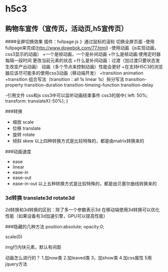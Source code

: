 # h5c3
## 购物车宣传（宣传页，活动页,h5宣传页）

####全屏切换效果
插件：fullpage.js
》通过鼠标的滚轮 切换全屏页面
-使用fullpage来完成(http://www.dowebok.com/77.html)
-使用动画（js实现动画，css3显示的动画）
	+一个是帧动画，一个是补间动画
	+什么是帧动画:使用定时器 每隔一段时间 更改当前元素的状态
	+什么是补间动画：过渡（加过渡只要状态发生改变产出动画） 动画（多个节点来控制动画）性能会更好
	+在支持H5C3的浏览器应该尽可能多的使用css3动画（移动端开发）
	+transition animation
	+transition 组合写法（transition：all 1s linear 1s）拆分写法 transition-property transition-duration transition-timeing-function transition-delay

-引用文件
css和js
css3中可以监听动画结束事件
css3的居中{
left: 50%;
transform: translateX(-50%);
}
<!-- transform转换会提高层级 -->
###转换
- 缩放 scale
- 位移 translate
- 旋转 rotate
- 倾斜 skew
以上四种转换方式是比较特殊的，都是由matrix转换来的

###动画速度                            
- ease
- linear 
- ease-in
- ease-out
- ease-in-out
以上五种转换方式是比较特殊的，都是由贝塞尔曲线转换来的

### 3d转换 translate3d rotate3d
2d转换和3d转换的区别：除了多一个参数表示3d
在移动端使用3d转换可以优化性能（如果设备有3d加速引擎，GPU可以提高性能）

###隐藏的几种方法
position:absolute;
opacity:0;

scale(0)

img行内块元素，默认有间距

动画怎么进行的？
1.加now类
2.加leaved类
3，加show类
4.加css属性
5用jquery方法
